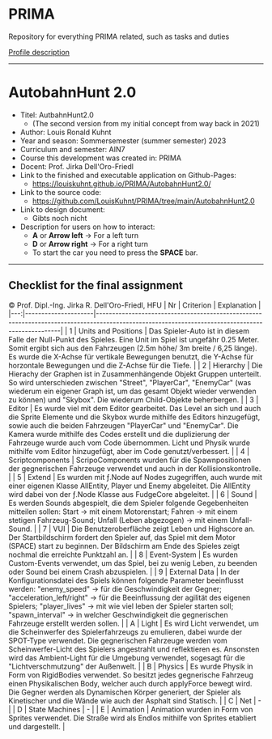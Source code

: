 # PRIMA
Repository for everything PRIMA related, such as tasks and duties

[Profile description](https://louiskuhnt.github.io/PRIMA/personal_description/steckbrief.htm)

----

# AutobahnHunt 2.0

- Titel: AutbahnHunt2.0 
  - (The second version from my initial concept from way back in 2021)
- Author: Louis Ronald Kuhnt
- Year and season: Sommersemester (summer semester) 2023
- Curriculum and semester: AIN7
- Course this development was created in: PRIMA
- Docent: Prof. Jirka Dell'Oro-Friedl
- Link to the finished and executable application on Github-Pages:
  - https://louiskuhnt.github.io/PRIMA/AutobahnHunt2.0/
- Link to the source code:
  - https://github.com/LouisKuhnt/PRIMA/tree/main/AutobahnHunt2.0
- Link to design document:
  - Gibts noch nicht
- Description for users on how to interact:
  - __A__ or __Arrow left__ -> For a left turn
  - __D__ or __Arrow right__ -> For a right turn
  - To start the car you need to press the __SPACE__ bar.

----

## Checklist for the final assignment

© Prof. Dipl.-Ing. Jirka R. Dell'Oro-Friedl, HFU
| Nr | Criterion           | Explanation                                                                                                                                     |
|---:|---------------------|-------------------------------------------------------------------------------------------------------------------------------------------------|
|  1 | Units and Positions | Das Spieler-Auto ist in diesem Falle der Null-Punkt des Spieles. Eine Unit im Spiel ist ungefähr 0.25 Meter. Somit ergibt sich aus den Fahrzeugen (2.5m höhe/ 3m breite / 6,25 länge). Es wurde die X-Achse für vertikale Bewegungen benutzt, die Y-Achse für horzontale Bewegungen und die Z-Achse für die Tiefe. |
|  2 | Hierarchy           | Die Hierachy der Graphen ist in Zusammenhängende Objekt Gruppen unterteilt. So wird unterschieden zwischen "Street", "PlayerCar", "EnemyCar" (was wiederum ein eigener Graph ist, um das gesamt Objekt wieder verwenden zu können) und "Skybox". Die wiederum Child-Objekte beherbergen. |
|  3 | Editor              | Es wurde viel mit dem Editor gearbeitet. Das Level an sich und auch die Sprite Elemente und die Skybox wurde mithilfe des Editors hinzugefügt, sowie auch die beiden Fahrzeugen "PlayerCar" und "EnemyCar". Die Kamera wurde mithilfe des Codes erstellt und die duplizierung der Fahrzeuge wurde auch vom Code übernommen. Licht und Physik wurde mithilfe vom Editor hinzugefügt, aber im Code genutzt/verbessert. |
|  4 | Scriptcomponents    | ScripoComponents wurden für die Spawnpositionen der gegnerischen Fahrzeuge verwendet und auch in der Kollisionskontrolle. |
|  5 | Extend              | Es wurden mit ƒ.Node auf Nodes zugegriffen, auch wurde mit einer eigenen Klasse AllEntity, Player und Enemy abgeleitet. Die AllEntity wird dabei von der ƒ.Node Klasse aus FudgeCore abgeleitet. |
|  6 | Sound               | Es werden Sounds abgespielt, die dem Spieler folgende Gegebenheiten mitteilen sollen: Start -> mit einem Motorenstart; Fahren -> mit einem stetigen Fahrzeug-Sound; Unfall (Leben abgezogen) -> mit einem Unfall-Sound. |
|  7 | VUI                 | Die Benutzeroberfläche zeigt Leben und Highscore an. Der Startbildschirm fordert den Spieler auf, das Spiel mit dem Motor (SPACE) start zu beginnen. Der Bildschirm am Ende des Spieles zeigt nochmal die erreichte Punktzahl an.                                             |
|  8 | Event-System        | Es wurden Custom-Events verwendet, um das Spiel, bei zu wenig Leben, zu beenden oder Sound bei einem Crash abzuspielen. |
|  9 | External Data       | In der Konfigurationsdatei des Spiels können folgende Parameter beeinflusst werden: "enemy_speed" -> für die Geschwindigkeit der Gegner; "acceleration_left/right" -> für die Beeinflussung der agilität des eigenen Spielers; "player_lives" -> mit wie viel leben der Spieler starten soll; "spawn_interval" -> in welcher Geschwindigkeit die gegnerischen Fahrzeuge erstellt werden sollen. |
|  A | Light               | Es wird Licht verwendet, um die Scheinwerfer des Spielerfahrzeugs zu emulieren, dabei wurde der SPOT-Type verwendet. Die gegnerischen Fahrzeuge werden vom Scheinwerfer-Licht des Spielers angestrahlt und reflektieren es. Ansonsten wird das Ambient-Light für die Umgebung verwendet, sogesagt für die "Lichtverschmutzung" der Außenwelt. |
|  B | Physics             | Es wurde Physik in Form von RigidBodies verwendet. So besitzt jedes gegnerische Fahrzeug einen Physikalischen Body, welcher auch durch applyForce bewegt wird. Die Gegner werden als Dynamischen Körper generiert, der Spieler als Kinetischer und die Wände wie auch der Asphalt sind Statisch. |
|  C | Net                 | - |
|  D | State Machines      | - |
|  E | Animation           | Animation wurden in Form von Sprites verwendet. Die Straße wird als Endlos mithilfe von Sprites etabliert und dargestellt. |
```

